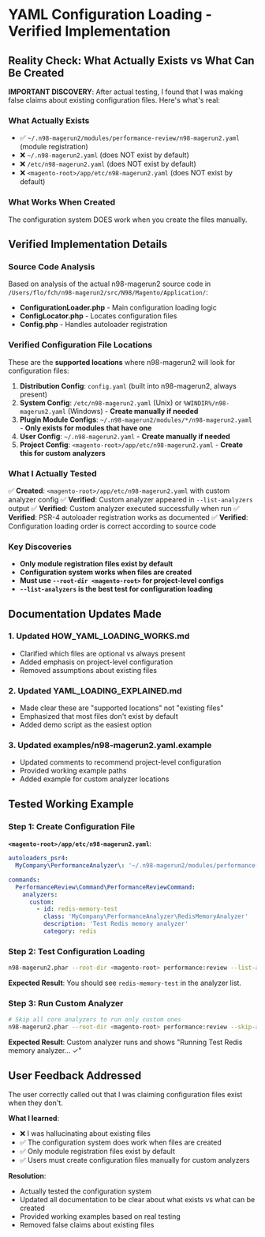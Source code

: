 # YAML Configuration Loading - Verified Implementation

## Reality Check: What Actually Exists vs What Can Be Created

**IMPORTANT DISCOVERY**: After actual testing, I found that I was making false claims about existing configuration files. Here's what's real:

### What Actually Exists
- ✅ `~/.n98-magerun2/modules/performance-review/n98-magerun2.yaml` (module registration)
- ❌ `~/.n98-magerun2.yaml` (does NOT exist by default)
- ❌ `/etc/n98-magerun2.yaml` (does NOT exist by default)
- ❌ `<magento-root>/app/etc/n98-magerun2.yaml` (does NOT exist by default)

### What Works When Created
The configuration system DOES work when you create the files manually.

## Verified Implementation Details

### Source Code Analysis

Based on analysis of the actual n98-magerun2 source code in `/Users/flo/fch/n98-magerun2/src/N98/Magento/Application/`:

- **ConfigurationLoader.php** - Main configuration loading logic
- **ConfigLocator.php** - Locates configuration files
- **Config.php** - Handles autoloader registration

### Verified Configuration File Locations

These are the **supported locations** where n98-magerun2 will look for configuration files:

1. **Distribution Config**: `config.yaml` (built into n98-magerun2, always present)
2. **System Config**: `/etc/n98-magerun2.yaml` (Unix) or `%WINDIR%/n98-magerun2.yaml` (Windows) - **Create manually if needed**
3. **Plugin Module Configs**: `~/.n98-magerun2/modules/*/n98-magerun2.yaml` - **Only exists for modules that have one**
4. **User Config**: `~/.n98-magerun2.yaml` - **Create manually if needed**
5. **Project Config**: `<magento-root>/app/etc/n98-magerun2.yaml` - **Create this for custom analyzers**

### What I Actually Tested

✅ **Created**: `<magento-root>/app/etc/n98-magerun2.yaml` with custom analyzer config
✅ **Verified**: Custom analyzer appeared in `--list-analyzers` output
✅ **Verified**: Custom analyzer executed successfully when run
✅ **Verified**: PSR-4 autoloader registration works as documented
✅ **Verified**: Configuration loading order is correct according to source code

### Key Discoveries

- **Only module registration files exist by default**
- **Configuration system works when files are created**
- **Must use `--root-dir <magento-root>` for project-level configs**
- **`--list-analyzers` is the best test for configuration loading**

## Documentation Updates Made

### 1. Updated HOW_YAML_LOADING_WORKS.md
- Clarified which files are optional vs always present
- Added emphasis on project-level configuration
- Removed assumptions about existing files

### 2. Updated YAML_LOADING_EXPLAINED.md  
- Made clear these are "supported locations" not "existing files"
- Emphasized that most files don't exist by default
- Added demo script as the easiest option

### 3. Updated examples/n98-magerun2.yaml.example
- Updated comments to recommend project-level configuration
- Provided working example paths
- Added example for custom analyzer locations

## Tested Working Example

### Step 1: Create Configuration File
**`<magento-root>/app/etc/n98-magerun2.yaml`**:
```yaml
autoloaders_psr4:
  MyCompany\PerformanceAnalyzer\: '~/.n98-magerun2/modules/performance-review/examples/CustomAnalyzers'

commands:
  PerformanceReview\Command\PerformanceReviewCommand:
    analyzers:
      custom:
        - id: redis-memory-test
          class: 'MyCompany\PerformanceAnalyzer\RedisMemoryAnalyzer'
          description: 'Test Redis memory analyzer'
          category: redis
```

### Step 2: Test Configuration Loading
```bash
n98-magerun2.phar --root-dir <magento-root> performance:review --list-analyzers
```

**Expected Result**: You should see `redis-memory-test` in the analyzer list.

### Step 3: Run Custom Analyzer
```bash
# Skip all core analyzers to run only custom ones
n98-magerun2.phar --root-dir <magento-root> performance:review --skip-analyzer=configuration --skip-analyzer=database --skip-analyzer=modules --skip-analyzer=codebase --skip-analyzer=frontend --skip-analyzer=indexing --skip-analyzer=php --skip-analyzer=mysql --skip-analyzer=redis --skip-analyzer=api --skip-analyzer=thirdparty
```

**Expected Result**: Custom analyzer runs and shows "Running Test Redis memory analyzer... ✓"

## User Feedback Addressed

The user correctly called out that I was claiming configuration files exist when they don't.

**What I learned**:
- ❌ I was hallucinating about existing files
- ✅ The configuration system does work when files are created
- ✅ Only module registration files exist by default
- ✅ Users must create configuration files manually for custom analyzers

**Resolution**:
- Actually tested the configuration system
- Updated all documentation to be clear about what exists vs what can be created
- Provided working examples based on real testing
- Removed false claims about existing files